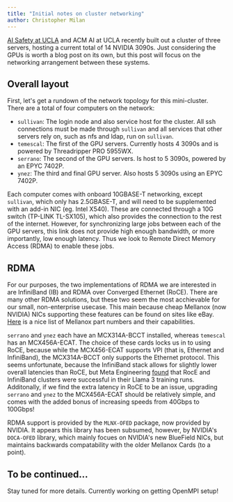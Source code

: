 ```yaml
---
title: "Initial notes on cluster networking"
author: Christopher Milan
---
```


[AI Safety at UCLA](https://ais-ucla.org) and ACM AI at UCLA recently built out
a cluster of three servers, hosting a current total of 14 NVIDIA 3090s. Just
considering the GPUs is worth a blog post on its own, but this post will focus
on the networking arrangement between these systems.

## Overall layout

First, let's get a rundown of the network topology for this mini-cluster. There
are a total of four computers on the network:

 * `sullivan`: The login node and also service host for the cluster. All ssh
   connections must be made through `sullivan` and all services that other
   servers rely on, such as nfs and ldap, run on `sullivan`.
 * `temescal`: The first of the GPU servers. Currently hosts 4 3090s and is
   powered by Threadripper PRO 5955WX.
 * `serrano`: The second of the GPU servers. Is host to 5 3090s, powered by an
   EPYC 7402P.
 * `ynez`: The third and final GPU server. Also hosts 5 3090s using an EPYC
   7402P.

Each computer comes with onboard 10GBASE-T networking, except `sullivan`, which
only has 2.5GBASE-T, and will need to be supplemented with an add-in NIC (eg.
Intel X540). These are connected through a 10G switch (TP-LINK TL-SX105), which
also provides the connection to the rest of the internet. However, for
synchronizing large jobs between each of the GPU servers, this link does not
provide high enough bandwidth, or more importantly, low enough latency. Thus
we look to Remote Direct Memory Access (RDMA) to enable these jobs.

## RDMA

For our purposes, the two implementations of RDMA we are interested in are
InfiniBand (IB) and RDMA over Converged Ethernet (RoCE). There are many other
RDMA solutions, but these two seem the most acchievable for our small,
non-enterprise usecase. This main because cheap Mellanox (now NVIDIA) NICs
supporting these features can be found on sites like eBay.
[Here](https://github.com/KCORES/100g.kcores.com/blob/main/DOCUMENTS/Mellanox(NVIDIA)-nic-list-en.md)
is a nice list of Mellanox part numbers and their capabilities.

`serrano` and `ynez` each have an MCX314A-BCCT installed, whereas `temescal` has
an MCX456A-ECAT. The choice of these cards locks us in to using RoCE, because
while the MCX456-ECAT supports VPI (that is, Ethernet and InfiniBand), the
MCX314A-BCCT only supports the Ethernet protocol. This seems unfortunate, because
the InfiniBand stack allows for slightly lower overall latencies than RoCE, but
Meta Engineering [found](https://engineering.fb.com/2024/03/12/data-center-engineering/building-metas-genai-infrastructure/)
that RocE and InfiniBand clusters were successful in their Llama 3 training runs.
Additonally, if we find the extra latency in RoCE to be an issue, upgrading
`serrano` and `ynez` to the MCX456A-ECAT should be relatively simple, and comes
with the added bonus of increasing speeds from 40Gbps to 100Gbps!

RDMA support is provided by the `MLNX-OFED` package, now provided by NVIDIA. It
appears this library has been subsumed, however, by NVIDIA's `DOCA-OFED` library,
which mainly focues on NVIDIA's new BlueField NICs, but maintains backwards
compatability with the older Mellanox Cards (to a point).

## To be continued...

Stay tuned for more details. Currently working on getting OpenMPI setup!

